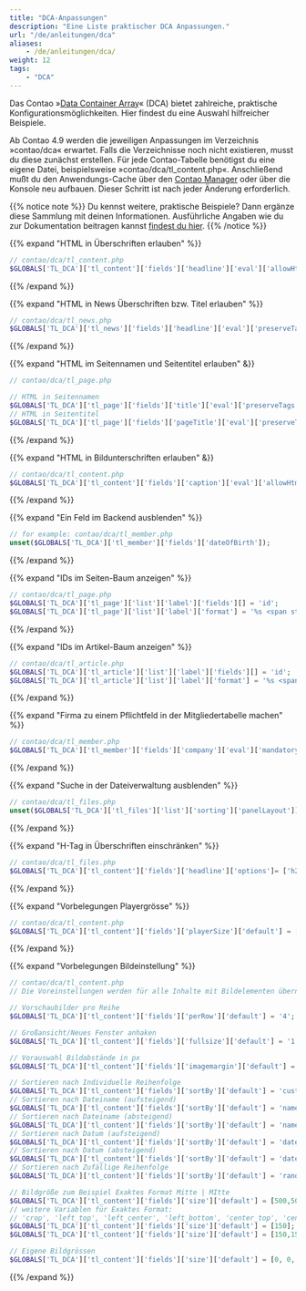 ```yaml
---
title: "DCA-Anpassungen"
description: "Eine Liste praktischer DCA Anpassungen."
url: "/de/anleitungen/dca"
aliases:
    - /de/anleitungen/dca/
weight: 12
tags: 
    - "DCA"
---
```



Das Contao »[Data Container Array](https://docs.contao.org/dev/reference/dca/)« (DCA) bietet zahlreiche, 
praktische Konfigurationsmöglichkeiten. Hier findest du eine Auswahl hilfreicher Beispiele.

Ab Contao 4.9 werden die jeweiligen Anpassungen im Verzeichnis »contao/dca« erwartet. Falls die Verzeichnisse noch 
nicht existieren, musst du diese zunächst erstellen. Für jede Contao-Tabelle benötigst du eine eigene Datei, 
beispielsweise »contao/dca/tl_content.php«. Anschließend mußt du den Anwendungs-Cache über den 
[Contao Manager](/de/installation/contao-manager/) oder über die Konsole neu aufbauen. Dieser Schritt ist nach 
jeder Änderung erforderlich.

{{% notice note %}}
Du kennst weitere, praktische Beispiele? Dann ergänze diese Sammlung mit deinen Informationen. Ausführliche Angaben wie
du zur Dokumentation beitragen kannst [findest du hier](/de/beitragen/).
{{% /notice %}}


{{% expand "HTML in Überschriften erlauben" %}}
```php
// contao/dca/tl_content.php
$GLOBALS['TL_DCA']['tl_content']['fields']['headline']['eval']['allowHtml'] = true;
```
{{% /expand %}}


{{% expand "HTML in News Überschriften bzw. Titel erlauben" %}}
```php
// contao/dca/tl_news.php
$GLOBALS['TL_DCA']['tl_news']['fields']['headline']['eval']['preserveTags'] = true;
```
{{% /expand %}}


{{% expand "HTML im Seitennamen und Seitentitel erlauben" &}}
```php
// contao/dca/tl_page.php

// HTML in Seitennamen
$GLOBALS['TL_DCA']['tl_page']['fields']['title']['eval']['preserveTags'] = true;
// HTML in Seitentitel
$GLOBALS['TL_DCA']['tl_page']['fields']['pageTitle']['eval']['preserveTags'] = true;
```
{{% /expand %}}


{{% expand "HTML in Bildunterschriften erlauben" &}}
```php
// contao/dca/tl_content.php
$GLOBALS['TL_DCA']['tl_content']['fields']['caption']['eval']['allowHtml'] = true;
```
{{% /expand %}}


{{% expand "Ein Feld im Backend ausblenden" %}}
```php
// for example: contao/dca/tl_member.php
unset($GLOBALS['TL_DCA']['tl_member']['fields']['dateOfBirth']);
```
{{% /expand %}}


{{% expand "IDs im Seiten-Baum anzeigen" %}}
```php
// contao/dca/tl_page.php
$GLOBALS['TL_DCA']['tl_page']['list']['label']['fields'][] = 'id';
$GLOBALS['TL_DCA']['tl_page']['list']['label']['format'] = '%s <span style="font-weight:normal; padding-left: 3px;">(IDp: %s)</span>';
```
{{% /expand %}}


{{% expand "IDs im Artikel-Baum anzeigen" %}}
```php
// contao/dca/tl_article.php
$GLOBALS['TL_DCA']['tl_article']['list']['label']['fields'][] = 'id'; 
$GLOBALS['TL_DCA']['tl_article']['list']['label']['format'] = '%s <span style="font-weight:normal; padding-left: 3px;">(%s, IDa: %s)</span>';
```
{{% /expand %}}


{{% expand "Firma zu einem Pflichtfeld in der Mitgliedertabelle machen" %}}
```php
// contao/dca/tl_member.php
$GLOBALS['TL_DCA']['tl_member']['fields']['company']['eval']['mandatory'] = true;
```
{{% /expand %}}


{{% expand "Suche in der Dateiverwaltung ausblenden" %}}
```php
// contao/dca/tl_files.php
unset($GLOBALS['TL_DCA']['tl_files']['list']['sorting']['panelLayout']);
```
{{% /expand %}}


{{% expand "H-Tag in Überschriften einschränken" %}}
```php
// contao/dca/tl_files.php
$GLOBALS['TL_DCA']['tl_content']['fields']['headline']['options']= ['h2','h3']; # Beispiel auf h2 und h3 einschränken
```
{{% /expand %}}


{{% expand "Vorbelegungen Playergrösse" %}}
```php
// contao/dca/tl_content.php
$GLOBALS['TL_DCA']['tl_content']['fields']['playerSize']['default'] = [960,540];
```
{{% /expand %}}


{{% expand "Vorbelegungen Bildeinstellung" %}}
```php
// contao/dca/tl_content.php
// Die Voreinstellungen werden für alle Inhalte mit Bildelementen übernommen. Bild, Galerie

// Vorschaubilder pro Reihe
$GLOBALS['TL_DCA']['tl_content']['fields']['perRow']['default'] = '4';

// Großansicht/Neues Fenster anhaken
$GLOBALS['TL_DCA']['tl_content']['fields']['fullsize']['default'] = '1';

// Vorauswahl Bildabstände in px
$GLOBALS['TL_DCA']['tl_content']['fields']['imagemargin']['default'] = serialize(['unit' => 'px']);

// Sortieren nach Individuelle Reihenfolge
$GLOBALS['TL_DCA']['tl_content']['fields']['sortBy']['default'] = 'custom'; 
// Sortieren nach Dateiname (aufsteigend)
$GLOBALS['TL_DCA']['tl_content']['fields']['sortBy']['default'] = 'name_asc'; 
// Sortieren nach Dateiname (absteigend)
$GLOBALS['TL_DCA']['tl_content']['fields']['sortBy']['default'] = 'name_desc'; 
// Sortieren nach Datum (aufsteigend)
$GLOBALS['TL_DCA']['tl_content']['fields']['sortBy']['default'] = 'date_asc'; 
// Sortieren nach Datum (absteigend)
$GLOBALS['TL_DCA']['tl_content']['fields']['sortBy']['default'] = 'date_desc'; 
// Sortieren nach Zufällige Reihenfolge
$GLOBALS['TL_DCA']['tl_content']['fields']['sortBy']['default'] = 'random'; 

// Bildgröße zum Beispiel Exaktes Format Mitte | MItte
$GLOBALS['TL_DCA']['tl_content']['fields']['size']['default'] = [500,500,'center_center'];
// weitere Variablen für Exaktes Format:
// 'crop', 'left_top', 'left_center', 'left_bottom', 'center_top', 'center_bottom', 'right_top', 'right_center', 'right_bottom'
$GLOBALS['TL_DCA']['tl_content']['fields']['size']['default'] = [150]; # Bildbreite von 150px
$GLOBALS['TL_DCA']['tl_content']['fields']['size']['default'] = [150,150]; # Bildbreite von 150 x 150px

// Eigene Bildgrössen
$GLOBALS['TL_DCA']['tl_content']['fields']['size']['default'] = [0, 0, 2]; # die '2' ist die ID der Bildgrösse
```
{{% /expand %}}

